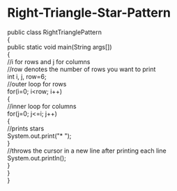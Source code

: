# Right-Triangle-Star-Pattern

public class RightTrianglePattern   
{   
public static void main(String args[])   
{   
//i for rows and j for columns      
//row denotes the number of rows you want to print  
int i, j, row=6;   
//outer loop for rows  
for(i=0; i<row; i++)   
{   
//inner loop for columns  
for(j=0; j<=i; j++)   
{   
//prints stars   
System.out.print("* ");   
}   
//throws the cursor in a new line after printing each line  
System.out.println();   
}   
}   
}  
